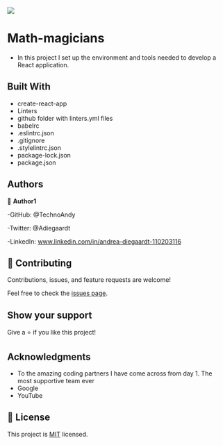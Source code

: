 

![](https://img.shields.io/badge/Microverse-blueviolet)

# Math-magicians

- In this project I set up the environment and tools needed to develop a React application.

## Built With
- create-react-app
- Linters
- github folder with linters.yml files
- babelrc
- .eslintrc.json
- .gitignore
- .stylelintrc.json
- package-lock.json
- package.json

## Authors

👤 **Author1**

-GitHub: @TechnoAndy

-Twitter: @Adiegaardt

-LinkedIn: www.linkedin.com/in/andrea-diegaardt-110203116


## 🤝 Contributing

Contributions, issues, and feature requests are welcome!

Feel free to check the [issues page](../../issues/).

## Show your support

Give a ⭐️ if you like this project!

## Acknowledgments

- To the amazing coding partners I have come across from day 1. The most supportive team ever
- Google
- YouTube

## 📝 License

This project is [MIT](./LICENSE.MD) licensed.
